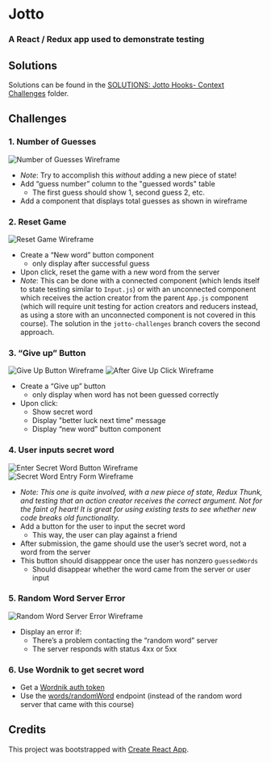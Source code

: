 # Jotto
### A React / Redux app used to demonstrate testing

## Solutions

Solutions can be found in the [SOLUTIONS: Jotto Hooks- Context Challenges](https://github.com/flyrightsister/udemy-react-testing-projects/tree/master/SOLUTIONS:%20Jotto%20Hooks-Context%20Challenges) folder.


## Challenges

### 1. Number of Guesses
  ![Number of Guesses Wireframe](https://github.com/flyrightsister/udemy-react-testing-projects/blob/master/jotto/readme-images/number-of-guesses_wireframe.png)

  * _Note_: Try to accomplish this _without_ adding a new piece of state!
  * Add “guess number” column to the "guessed words" table
    * The first guess should show 1, second guess 2, etc.
  * Add a component that displays total guesses as shown in wireframe

### 2. Reset Game
  ![Reset Game Wireframe](https://github.com/flyrightsister/udemy-react-testing-projects/blob/master/jotto/readme-images/new-game_wireframe.png)
  * Create a “New word” button component
    * only display after successful guess
  * Upon click, reset the game with a new word from the server
  * _Note_: This can be done with a connected component (which lends itself to state testing similar to `Input.js`) or with an unconnected component which receives the action creator from the parent `App.js` component (which will require unit testing for action creators and reducers instead, as using a store with an unconnected component is not covered in this course). The solution in the `jotto-challenges` branch covers the second approach.

### 3. “Give up” Button
  ![Give Up Button Wireframe](https://github.com/flyrightsister/udemy-react-testing-projects/blob/master/jotto/readme-images/give-up-button_wireframe.png)
  ![After Give Up Click Wireframe](https://github.com/flyrightsister/udemy-react-testing-projects/blob/master/jotto/readme-images/after-give-up_wireframe.png)  
  
  * Create a “Give up” button
    * only display when word has not been guessed correctly
  * Upon click:
    * Show secret word
    * Display "better luck next time" message
    * Display “new word” button component

### 4. User inputs secret word
  ![Enter Secret Word Button Wireframe](https://github.com/flyrightsister/udemy-react-testing-projects/blob/master/jotto/readme-images/enter-secret-word_wireframe.png)  
  ![Secret Word Entry Form Wireframe](https://github.com/flyrightsister/udemy-react-testing-projects/blob/master/jotto/readme-images/secret-word-entry-form_wireframe.png)  

  * _Note: This one is quite involved, with a new piece of state, Redux Thunk, and testing that an action creator receives the correct argument. Not for the faint of heart! It is great for using existing tests to see whether new code breaks old functionality._
  * Add a button for the user to input the secret word
    * This way, the user can play against a friend
  * After submission, the game should use the user’s secret word, not a word from the server
  * This button should disapppear once the user has nonzero `guessedWords`
    * Should disappear whether the word came from the server or user input

### 5. Random Word Server Error
  ![Random Word Server Error Wireframe](https://github.com/flyrightsister/udemy-react-testing-projects/blob/master/jotto/readme-images/random-word-server-error_wireframe.png) 

  * Display an error if:
    * There’s a problem contacting the “random word” server
    * The server responds with status 4xx or 5xx

### 6. Use Wordnik to get secret word
  * Get a [Wordnik auth token](http://developer.wordnik.com/)
  * Use the [words/randomWord](http://developer.wordnik.com/docs.html) endpoint (instead of the random word server that came with this course)
 
## Credits
This project was bootstrapped with [Create React App](https://github.com/facebookincubator/create-react-app).
